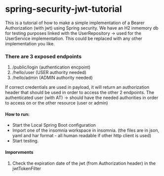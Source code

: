 # spring-security-jwt-tutorial

This is a tutorial of how to make a simple implementation of a Bearer Authorization (with jwt) using Spring security.
We have an H2 inmemory db for testing purposes linked with the UserRepository -> used for the UserService implementation.
This could be replaced with any other implementation you like.

### There are 3 exposed endpoints
1. /public/login (authentication encpoint)
2. /hello/user (USER authority needed)
3. /hello/admin (ADMIN authority needed)

If correct credentials are used in payload, it will return an authorization header that should be used in order to access the other 2 endpoints.
The authenticated user (with AT) -> should have the needed authorities in order to access on or the other resource (user or admin)

#### How to run:
- Start the Local Spring Boot configuration
- Import one of the insomnia workspace in insomnia. (the files are in json, yaml and har format - all human readable if other http client is used)
- Start testing.

#### Imporvments
1. Check the expiration date of the jwt (from Authorization header) in the jwtTokenFilter
